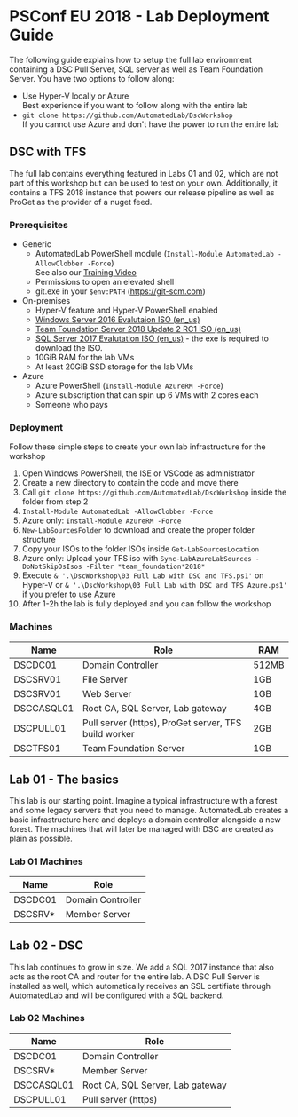 # PSConf EU 2018 - Lab Deployment Guide

The following guide explains how to setup the full lab environment containing a DSC Pull Server, SQL server as well as Team Foundation Server. 
You have two options to follow along:
- Use Hyper-V locally or Azure  
Best experience if you want to follow along with the entire lab
- ```git clone https://github.com/AutomatedLab/DscWorkshop```  
If you cannot use Azure and don't have the power to run the entire lab

## DSC with TFS

The full lab contains everything featured in Labs 01 and 02, which are not part of this workshop but can be used to test on your own. Additionally, it contains a TFS 2018 instance that powers our release pipeline as well as ProGet as the provider of a nuget feed.

### Prerequisites

- Generic
  - AutomatedLab PowerShell module (```Install-Module AutomatedLab -AllowClobber -Force```)  
  See also our [Training Video](<https://youtu.be/lrPlRvFR5fA>)
  - Permissions to open an elevated shell
  - git.exe in your ```$env:PATH``` (<https://git-scm.com>)
- On-premises
  - Hyper-V feature and Hyper-V PowerShell enabled
  - [Windows Server 2016 Evalutaion ISO (en_us)](https://www.microsoft.com/en-us/evalcenter/evaluate-windows-server-2016)
  - [Team Foundation Server 2018 Update 2 RC1 ISO (en_us)](https://www.visualstudio.com/downloads/)
  - [SQL Server 2017 Evalutation ISO (en_us)](https://www.microsoft.com/en-us/evalcenter/evaluate-sql-server-2017-rtm) - the exe is required to download the ISO.
  - 10GiB RAM for the lab VMs
  - At least 20GiB SSD storage for the lab VMs
- Azure
  - Azure PowerShell (```Install-Module AzureRM -Force```)
  - Azure subscription that can spin up 6 VMs with 2 cores each
  - Someone who pays

### Deployment

Follow these simple steps to create your own lab infrastructure for the workshop

1. Open Windows PowerShell, the ISE or VSCode as administrator
1. Create a new directory to contain the code and move there
1. Call ```git clone https://github.com/AutomatedLab/DscWorkshop``` inside the folder from step 2
1. ```Install-Module AutomatedLab -AllowClobber -Force```
  1. Azure only: ```Install-Module AzureRM -Force```
1. ```New-LabSourcesFolder``` to download and create the proper folder structure
1. Copy your ISOs to the folder ISOs inside ```Get-LabSourcesLocation```
  1. Azure only: Upload your TFS iso with ```Sync-LabAzureLabSources -DoNotSkipOsIsos -Filter *team_foundation*2018*```
1. Execute ```& '.\DscWorkshop\03 Full Lab with DSC and TFS.ps1'``` on Hyper-V or ```& '.\DscWorkshop\03 Full Lab with DSC and TFS Azure.ps1'``` if you prefer to use Azure
1. After 1-2h the lab is fully deployed and you can follow the workshop

### Machines

Name   |   Role | RAM
--- | --- | ---
DSCDC01|Domain Controller | 512MB
DSCSRV01|File Server | 1GB
DSCSRV01|Web Server | 1GB
DSCCASQL01 | Root CA, SQL Server, Lab gateway| 4GB
DSCPULL01 | Pull server (https), ProGet server, TFS build worker | 2GB
DSCTFS01 | Team Foundation Server | 1GB

## Lab 01 - The basics

This lab is our starting point. Imagine a typical infrastructure with a forest and some legacy servers that you need to manage. AutomatedLab creates a basic infrastructure here and deploys a domain controller alongside a new forest.
The machines that will later be managed with DSC are created as plain as possible.

### Lab 01 Machines

Name   |   Role
--- | ---
DSCDC01|Domain Controller
DSCSRV*|Member Server

## Lab 02 - DSC

This lab continues to grow in size. We add a SQL 2017 instance that also acts as the root CA and router for the entire lab. A DSC Pull Server is installed as well, which automatically receives an SSL certifiate through AutomatedLab and will be configured with a SQL backend.

### Lab 02 Machines

Name   |   Role
--- | ---
DSCDC01|Domain Controller
DSCSRV*|Member Server
DSCCASQL01 | Root CA, SQL Server, Lab gateway
DSCPULL01 | Pull server (https)
